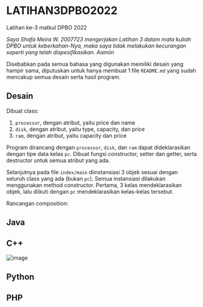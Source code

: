 # LATIHAN3DPBO2022
Latihan ke-3 matkul DPBO 2022

*Saya Shafa Meira W. 2007723 mengerjakan Latihan 3 dalam mata kuliah DPBO untuk keberkahan-Nya, maka saya tidak melakukan kecurangan seperti yang telah dispesifikasikan. Aamiin*

Disebabkan pada semua bahasa yang digunakan memiliki desain yang hampir sama, diputuskan untuk hanya membuat 1 file `README.md` yang sudah mencakup semua desain serta hasil program.

## Desain 
Dibuat class:
1. `processor`, dengan atribut, yaitu price dan name
2. `disk`, dengan atribut, yaitu type, capacity, dan price
3. `ram`, dengan atribut, yaitu capacity dan price

Program dirancang dengan `processor`, `disk`, dan `ram` dapat dideklarasikan dengan tipe data kelas `pc`. Dibuat fungsi constructor, setter dan getter, serta destructor untuk semua atribut yang ada. 

Selanjutnya pada file `index/main` diinstansiasi 3 objek sesuai dengan seluruh class yang ada (bukan `pc`). Semua instansiasi dilakukan menggunakan method constructor. Pertama, 3 kelas mendeklarasikan objek, lalu diikuti dengan `pc` mendeklarasikan kelas-kelas tersebut.

Rancangan composition:<br>

## Java<br>

## C++<br>
![image](https://user-images.githubusercontent.com/71260611/155854812-a7d6b9f6-32d5-4132-9e45-59f95369d07c.png)

## Python<br>

## PHP<br>
